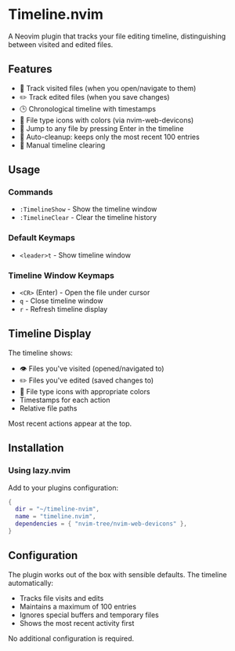 # Timeline.nvim

A Neovim plugin that tracks your file editing timeline, distinguishing between visited and edited files.

## Features

- 📁 Track visited files (when you open/navigate to them)
- ✏️ Track edited files (when you save changes)
- 🕒 Chronological timeline with timestamps
- 🎨 File type icons with colors (via nvim-web-devicons)
- 🎯 Jump to any file by pressing Enter in the timeline
- 🧹 Auto-cleanup: keeps only the most recent 100 entries
- 🔄 Manual timeline clearing

## Usage

### Commands

- `:TimelineShow` - Show the timeline window
- `:TimelineClear` - Clear the timeline history

### Default Keymaps

- `<leader>t` - Show timeline window

### Timeline Window Keymaps

- `<CR>` (Enter) - Open the file under cursor
- `q` - Close timeline window
- `r` - Refresh timeline display

## Timeline Display

The timeline shows:
- 👁️ Files you've visited (opened/navigated to)
- ✏️ Files you've edited (saved changes to)
- 🎨 File type icons with appropriate colors
- Timestamps for each action
- Relative file paths

Most recent actions appear at the top.

## Installation

### Using lazy.nvim

Add to your plugins configuration:

```lua
{
  dir = "~/timeline-nvim",
  name = "timeline.nvim",
  dependencies = { "nvim-tree/nvim-web-devicons" },
}
```

## Configuration

The plugin works out of the box with sensible defaults. The timeline automatically:
- Tracks file visits and edits
- Maintains a maximum of 100 entries
- Ignores special buffers and temporary files
- Shows the most recent activity first

No additional configuration is required.
